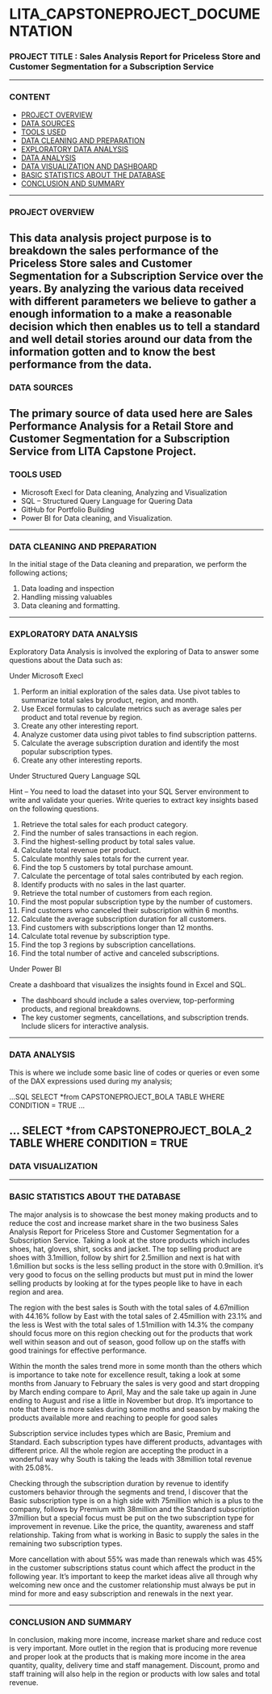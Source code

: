 # LITA_CAPSTONEPROJECT_DOCUMENTATION

 ### PROJECT TITLE : Sales Analysis Report for Priceless Store and Customer Segmentation for a Subscription Service
---
### CONTENT
- [PROJECT OVERVIEW](#project-overview)
- [DATA SOURCES](#data-sources)
- [TOOLS USED](#tools-used)
- [DATA CLEANING AND PREPARATION](#data-cleaning-and-preparation)
- [EXPLORATORY DATA ANALYSIS](#exploratory-data-analysis)
- [DATA ANALYSIS](#data-analysis)
- [DATA VISUALIZATION AND DASHBOARD](#data-visualization-and-dashboard)
- [BASIC STATISTICS ABOUT THE DATABASE](#basic-statistics-about-the-database)
- [CONCLUSION AND SUMMARY](#conclusion-and-summary)
---
### PROJECT OVERVIEW
This data analysis project purpose is to breakdown the sales performance of the Priceless Store sales  and Customer Segmentation for a Subscription Service over the years. By analyzing the various data received with different parameters we believe to gather a enough information to a make a reasonable decision which then enables us to tell a standard and well detail stories around our data from the information gotten and to know the best performance from the data. 
---
### DATA SOURCES
The primary source of data used here are Sales Performance Analysis for a Retail Store and Customer Segmentation for a Subscription Service from LITA Capstone Project.
---
### TOOLS USED
-	Microsoft Execl for Data cleaning, Analyzing and Visualization
-	SQL – Structured Query Language for Quering Data
-	GitHub for Portfolio Building
-	Power BI for Data cleaning, and Visualization.
---
### DATA CLEANING AND PREPARATION
In the initial stage of the Data cleaning and preparation, we perform the following actions;
1.	Data loading and inspection
2.	Handling missing valuables
3.	Data cleaning and formatting.
--- 
### EXPLORATORY DATA ANALYSIS
Exploratory Data Analysis is involved the exploring of Data to answer some questions about the Data such as:

Under Microsoft Execl

1.	Perform an initial exploration of the sales data. Use pivot tables to summarize total sales by product, region, and month.
2.	 Use Excel formulas to calculate metrics such as average sales per product and total revenue by region. 
3.	Create any other interesting report. 
4.	Analyze customer data using pivot tables to find subscription patterns.
5.	Calculate the average subscription duration and identify the most popular subscription types.
6.	Create any other interesting reports.
   
Under Structured Query Language  SQL

Hint – You need to load the dataset into your SQL Server environment to write and validate your queries.
Write queries to extract key insights based on the following questions. 
1.	 Retrieve the total sales for each product category. 
2.	 Find the number of sales transactions in each region. 
3.	 Find the highest-selling product by total sales value. 
4.	 Calculate total revenue per product. 
5.	 Calculate monthly sales totals for the current year. 
6.	 Find the top 5 customers by total purchase amount. 
7.	 Calculate the percentage of total sales contributed by each region. 
8.	 Identify products with no sales in the last quarter.
9.	Retrieve the total number of customers from each region. 
10.	 Find the most popular subscription type by the number of customers. 
11.	 Find customers who canceled their subscription within 6 months. 
12.	Calculate the average subscription duration for all customers. 
13.	Find customers with subscriptions longer than 12 months. 
14.	Calculate total revenue by subscription type. 
15.	Find the top 3 regions by subscription cancellations. 
16.	Find the total number of active and canceled subscriptions.
    
Under Power BI

Create a dashboard that visualizes the insights found in Excel and SQL. 
-	The dashboard should include a sales overview, top-performing products, and regional breakdowns.
-	The key customer segments, cancellations, and subscription trends. Include slicers for interactive analysis.
---
### DATA ANALYSIS
This is where we include some basic line of codes or queries  or even some of the DAX expressions used during my analysis;

...SQL
SELECT *from CAPSTONEPROJECT_BOLA TABLE
WHERE CONDITION = TRUE
...

...
SELECT *from CAPSTONEPROJECT_BOLA_2 TABLE
WHERE CONDITION = TRUE
---
### DATA VISUALIZATION 

---
### BASIC STATISTICS ABOUT THE DATABASE
The major analysis is to showcase the best money making products and to reduce the cost and increase market share in the two business Sales Analysis Report for Priceless Store and Customer Segmentation for a Subscription Service. 
Taking a look at the store products which includes shoes, hat, gloves, shirt, socks and jacket. The top selling product are shoes with 3.1million, follow by shirt for 2.5million and next is hat with 1.6million but socks is the less selling product in the store with 0.9million. it’s very good to focus on the selling products but must put in mind the lower selling products by looking at for the types people like to have in each region and area.

The region with the best sales is South with the total sales of 4.67million with 44.16% follow by East with the total sales of 2.45million with 23.1% and the less is West with the total sales of 1.51million with 14.3% the company should focus more on this region checking out for the products that work well within season and out of season, good follow up on the staffs with good trainings for effective performance.

Within the month the sales trend more in some month than the others which is importance to take note for excellence result, taking a look at some months from January to February the sales is very good and start dropping by March ending compare to April, May and the sale take up again in June ending to August and rise a little in November but drop. It’s importance to note that there is more sales during some moths and season by making the products available more and reaching to people for good sales 

Subscription service includes types which are Basic, Premium and Standard. Each subscription types have different products, advantages with different price. All the whole region are accepting the product in a wonderful way why South is taking the leads with 38million total revenue with 25.08%.

Checking through the subscription duration by revenue to identify customers behavior through the segments and trend, l discover that the Basic subscription type is on a high side with 75million which is a plus to the company, follows by Premium with 38million and the Standard subscription 37million but a special focus must be put on the two subscription type for improvement in revenue.  Like the price, the quantity, awareness and staff relationship. Taking from what is working in Basic to supply the sales in the remaining two subscription types.

More cancellation with about 55% was made than renewals which was 45% in the customer subscriptions status count which affect the product in the following year. It’s important to keep the market ideas alive all through why welcoming new once and the customer relationship must always be put in mind for more and easy subscription and renewals in the next year. 

---
 ### CONCLUSION AND SUMMARY 
In conclusion, making more income, increase market share and reduce cost is very important. More outlet in the region that is producing more revenue and proper look at the products that is making more income in the area quantity, quality, delivery time and staff management. Discount, promo and staff training will also help in the region or products with low sales and total revenue.



 
